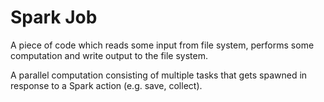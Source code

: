 # Spark Job

A piece of code which reads some input from file system, performs some computation and write output to the file system.

A parallel computation consisting of multiple tasks that gets spawned in response to a Spark action (e.g. save, collect).


